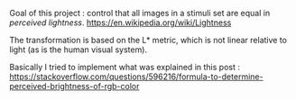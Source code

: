 Goal of this project : control that all images in a stimuli set are equal in *perceived lightness*.
https://en.wikipedia.org/wiki/Lightness

The transformation is based on the L* metric, which is not linear relative to light (as is the human visual system).

Basically I tried to implement what was explained in this post :
https://stackoverflow.com/questions/596216/formula-to-determine-perceived-brightness-of-rgb-color
